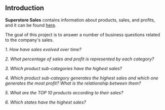 ## Introduction

**Superstore Sales** contains information about products, sales, and profits, and it can be found [here](https://public.tableau.com/app/learn/sample-data).

The goal of this project is to answer a number of business questions related to the company's sales.

*1. How have sales evolved over time?*

*2. What percentage of sales and profit is represented by each category?*

*3. Which product sub-categories have the highest sales?*

*4. Which product sub-category generates the highest sales and which one generates the most profit? What is the relationship between them?*

*5. What are the TOP 10 products according to their sales?*

*6. Which  states have the highest sales?*
